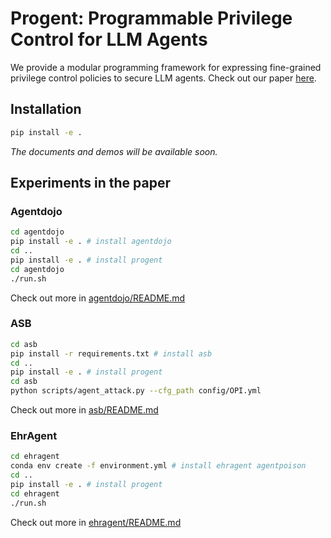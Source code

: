 # Progent: Programmable Privilege Control for LLM Agents
We provide a modular programming framework for expressing fine-grained privilege control policies to secure LLM agents.
Check out our paper [here](https://arxiv.org/abs/2504.11703).

## Installation
```bash
pip install -e .
```
*The documents and demos will be available soon.*

## Experiments in the paper
### Agentdojo
```bash
cd agentdojo
pip install -e . # install agentdojo
cd ..
pip install -e . # install progent
cd agentdojo
./run.sh
```
Check out more in [agentdojo/README.md](agentdojo/README.md)

### ASB
```bash
cd asb
pip install -r requirements.txt # install asb
cd ..
pip install -e . # install progent
cd asb
python scripts/agent_attack.py --cfg_path config/OPI.yml
```
Check out more in [asb/README.md](asb/README.md)

### EhrAgent
```bash
cd ehragent
conda env create -f environment.yml # install ehragent agentpoison
cd ..
pip install -e . # install progent
cd ehragent
./run.sh
```
Check out more in [ehragent/README.md](ehragent/README.md)
